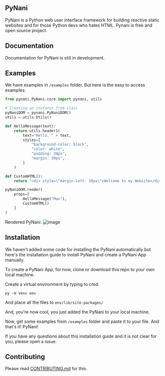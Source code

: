 ## PyNani
PyNani is a Python web user interface framework for building reactive static websites and for those Python devs who hates HTML. Pynani is free and open source project.

## Documentation
Documentation for PyNani is still in development.

## Examples
We have examples in ```/examples``` folder. But here is the easy to access examples:

```py
from pynani.PyNani.core import pynani, utils

# Creating an instance from class
pyNaniDOM = pynani.PyNaniDOM()
utils = utils.Utils()

def HelloMessage(text):
    return utils.header1(
        text="Hello, " + text,
        styles=[
            "background-color: black",
            "color: white",
            "padding: 30px",
            "margin: 30px",
        ]
    )

def CustomHTML():
    return "<div style=\"margin-left: 30px\">Welcome to my Website</div>"

pyNaniDOM.render(
    props=[
        HelloMessage("Max"),
        CustomHTML()
    ]
)
```
Rendered PyNani:
![image](https://user-images.githubusercontent.com/64759159/111185923-76b13380-85ed-11eb-98a4-7e707a7d8ba8.png)


## Installation
We haven't added some code for installing the PyNani automatically but
here's the installation guide to install PyNani and create a PyNani
App manually.

To create a PyNani App, for now, clone or download this repo to your 
own local machine.

Create a virtual environment by typing to cmd:
```
py -m venv env
```

And place all the files to ```env/lib/site-packages/```

And, you're now cool, you just added the PyNani to your local machine.

Now, get some examples from ```/examples``` folder and paste it to your file.
And that's it! PyNani!

If you have any questions about this installation guide and it is not clear
for you, please open a issue.

## Contributing
Please read [CONTRIBUTING.md](CONTRIBUTING.md) for this.
